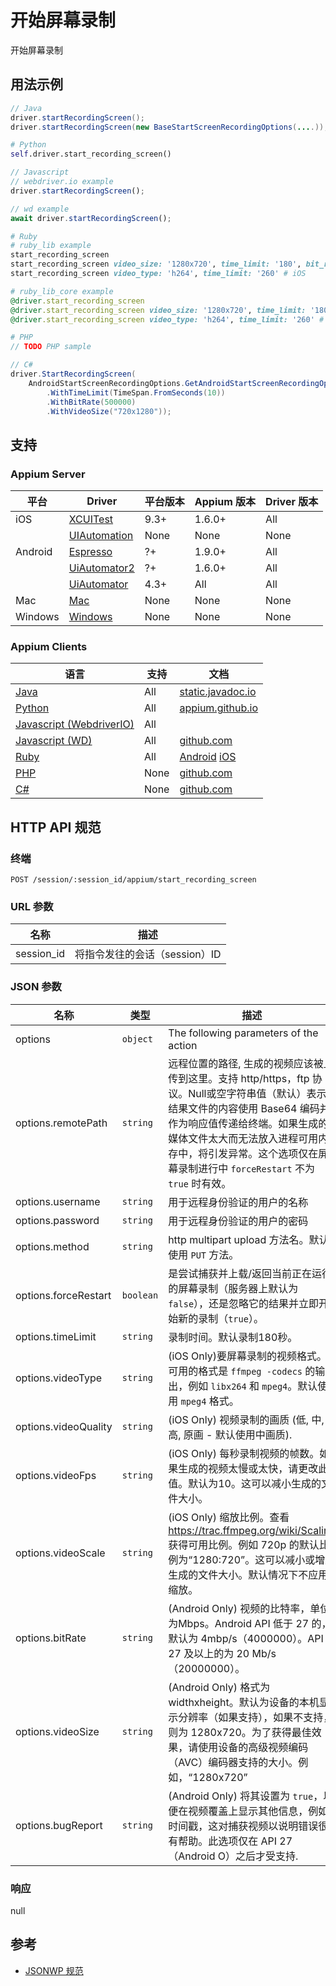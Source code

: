 # 开始屏幕录制

开始屏幕录制

## 用法示例

```java
// Java
driver.startRecordingScreen();
driver.startRecordingScreen(new BaseStartScreenRecordingOptions(....));
```

```python
# Python
self.driver.start_recording_screen()
```

```javascript
// Javascript
// webdriver.io example
driver.startRecordingScreen();

// wd example
await driver.startRecordingScreen();
```

```ruby
# Ruby
# ruby_lib example
start_recording_screen
start_recording_screen video_size: '1280x720', time_limit: '180', bit_rate: '5000000' # Android
start_recording_screen video_type: 'h264', time_limit: '260' # iOS

# ruby_lib_core example
@driver.start_recording_screen
@driver.start_recording_screen video_size: '1280x720', time_limit: '180', bit_rate: '5000000' # Android
@driver.start_recording_screen video_type: 'h264', time_limit: '260' # iOS
```

```php
# PHP
// TODO PHP sample

```

```csharp
// C#
driver.StartRecordingScreen(
    AndroidStartScreenRecordingOptions.GetAndroidStartScreenRecordingOptions()
        .WithTimeLimit(TimeSpan.FromSeconds(10))
        .WithBitRate(500000)
        .WithVideoSize("720x1280"));
```

## 支持

### Appium Server

|平台|Driver|平台版本|Appium 版本|Driver 版本|
|--------|----------------|------|--------------|--------------|
| iOS | [XCUITest](/docs/cn/drivers/ios-xcuitest.md) | 9.3+ | 1.6.0+ | All |
|  | [UIAutomation](/docs/cn/drivers/ios-uiautomation.md) | None | None | None |
| Android | [Espresso](/docs/cn/drivers/android-espresso.md) | ?+ | 1.9.0+ | All |
|  | [UiAutomator2](/docs/cn/drivers/android-uiautomator2.md) | ?+ | 1.6.0+ | All |
|  | [UiAutomator](/docs/cn/drivers/android-uiautomator.md) | 4.3+ | All | All |
| Mac | [Mac](/docs/cn/drivers/mac.md) | None | None | None |
| Windows | [Windows](/docs/cn/drivers/windows.md) | None | None | None |


### Appium Clients

|语言|支持|文档|
|--------|-------|-------------|
|[Java](https://github.com/appium/java-client/releases/latest)| All | [static.javadoc.io](https://static.javadoc.io/io.appium/java-client/6.1.0/io/appium/java_client/screenrecording/CanRecordScreen.html#startRecordingScreen-T-) |
|[Python](https://github.com/appium/python-client/releases/latest)| All | [appium.github.io](https://appium.github.io/python-client-sphinx/webdriver.extensions.html#webdriver.extensions.screen_record.ScreenRecord.start_recording_screen) |
|[Javascript (WebdriverIO)](http://webdriver.io/index.html)| All |  |
|[Javascript (WD)](https://github.com/admc/wd/releases/latest)| All | [github.com](https://github.com/admc/wd/blob/master/lib/commands.js#L3412) |
|[Ruby](https://github.com/appium/ruby_lib/releases/latest)| All | [Android](https://www.rubydoc.info/github/appium/ruby_lib_core/Appium/Core/Android/Device#start_recording_screen-instance_method) [iOS](https://www.rubydoc.info/github/appium/ruby_lib_core/Appium/Core/Ios/Xcuitest/Device#start_recording_screen-instance_method) |
|[PHP](https://github.com/appium/php-client/releases/latest)| None | [github.com](https://github.com/appium/php-client/) |
|[C#](https://github.com/appium/appium-dotnet-driver/releases/latest)| None | [github.com](https://github.com/appium/appium-dotnet-driver/) |

## HTTP API 规范


### 终端

`POST /session/:session_id/appium/start_recording_screen`

### URL 参数

|名称|描述|
|----|-----------|
|session_id|将指令发往的会话（session）ID|

### JSON 参数

|名称|类型|描述|
|----|----|-----------|
| options | `object` | The following parameters of the action |
| options.remotePath | `string` | 远程位置的路径, 生成的视频应该被上传到这里。支持 http/https，ftp 协议。Null或空字符串值（默认）表示结果文件的内容使用 Base64 编码并作为响应值传递给终端。如果生成的媒体文件太大而无法放入进程可用内存中，将引发异常。这个选项仅在屏幕录制进行中 `forceRestart` 不为 `true` 时有效。 |
| options.username | `string` | 用于远程身份验证的用户的名称 |
| options.password | `string` | 用于远程身份验证的用户的密码 |
| options.method | `string` | http multipart upload 方法名。默认使用 `PUT` 方法。 |
| options.forceRestart | `boolean` | 是尝试捕获并上载/返回当前正在运行的屏幕录制（服务器上默认为 `false`），还是忽略它的结果并立即开始新的录制（`true`）。 |
| options.timeLimit | `string` | 录制时间。默认录制180秒。 |
| options.videoType | `string` | (iOS Only)要屏幕录制的视频格式。 可用的格式是 `ffmpeg -codecs` 的输出，例如 `libx264` 和 `mpeg4`。默认使用 `mpeg4` 格式。 |
| options.videoQuality | `string` | (iOS Only) 视频录制的画质 (低, 中, 高, 原画 - 默认使用中画质). |
| options.videoFps | `string` | (iOS Only) 每秒录制视频的帧数。如果生成的视频太慢或太快，请更改此值。默认为10。这可以减小生成的文件大小。|
| options.videoScale | `string` | (iOS Only) 缩放比例。查看 https://trac.ffmpeg.org/wiki/Scaling 获得可用比例。例如 720p 的默认比例为“1280:720”。这可以减小或增加生成的文件大小。默认情况下不应用缩放。 |
| options.bitRate | `string` | (Android Only) 视频的比特率，单位为Mbps。Android API 低于 27 的，默认为 4mbp/s（4000000）。API 27 及以上的为 20 Mb/s（20000000）。|
| options.videoSize | `string` | (Android Only) 格式为widthxheight。默认为设备的本机显示分辨率（如果支持），如果不支持，则为 1280x720。为了获得最佳效果，请使用设备的高级视频编码（AVC）编码器支持的大小。例如，“1280x720” |
| options.bugReport | `string` | (Android Only) 将其设置为 `true`，以便在视频覆盖上显示其他信息，例如时间戳，这对捕获视频以说明错误很有帮助。此选项仅在 API 27（Android O）之后才受支持. |

### 响应

null

## 参考

* [JSONWP 规范](https://github.com/appium/appium-base-driver/blob/master/lib/protocol/routes.js#L370)
